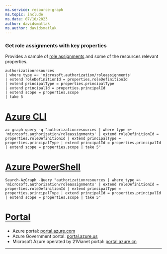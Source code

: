 ```yaml
---
ms.service: resource-graph
ms.topic: include
ms.date: 07/10/2023
author: davidsmatlak
ms.author: davidsmatlak
---
```


### Get role assignments with key properties

Provides a sample of [role assignments](../../../../role-based-access-control/role-assignments.md) and some of the resources relevant properties.

```kusto
authorizationresources
| where type =~ 'microsoft.authorization/roleassignments'
| extend roleDefinitionId = properties.roleDefinitionId
| extend principalType = properties.principalType
| extend principalId = properties.principalId
| extend scope = properties.scope
| take 5
```

# [Azure CLI](#tab/azure-cli)

```azurecli-interactive
az graph query -q "authorizationresources | where type =~ 'microsoft.authorization/roleassignments' | extend roleDefinitionId = properties.roleDefinitionId | extend principalType = properties.principalType | extend principalId = properties.principalId | extend scope = properties.scope | take 5"
```

# [Azure PowerShell](#tab/azure-powershell)

```azurepowershell-interactive
Search-AzGraph -Query "authorizationresources | where type =~ 'microsoft.authorization/roleassignments' | extend roleDefinitionId = properties.roleDefinitionId | extend principalType = properties.principalType | extend principalId = properties.principalId | extend scope = properties.scope | take 5"
```

# [Portal](#tab/azure-portal)



- Azure portal: <a href="https://portal.azure.com/?feature.customportal=false#blade/HubsExtension/ArgQueryBlade/query/authorizationresources%0A%7C%20where%20type%20%3D~%20%27microsoft.authorization%2Froleassignments%27%0A%7C%20extend%20roleDefinitionId%20%3D%20properties.roleDefinitionId%0A%7C%20extend%20principalType%20%3D%20properties.principalType%0A%7C%20extend%20principalId%20%3D%20properties.principalId%0A%7C%20extend%20scope%20%3D%20properties.scope%0A%7C%20take%205" target="_blank">portal.azure.com</a>
- Azure Government portal: <a href="https://portal.azure.us/?feature.customportal=false#blade/HubsExtension/ArgQueryBlade/query/authorizationresources%0A%7C%20where%20type%20%3D~%20%27microsoft.authorization%2Froleassignments%27%0A%7C%20extend%20roleDefinitionId%20%3D%20properties.roleDefinitionId%0A%7C%20extend%20principalType%20%3D%20properties.principalType%0A%7C%20extend%20principalId%20%3D%20properties.principalId%0A%7C%20extend%20scope%20%3D%20properties.scope%0A%7C%20take%205" target="_blank">portal.azure.us</a>
- Microsoft Azure operated by 21Vianet portal: <a href="https://portal.azure.cn/?feature.customportal=false#blade/HubsExtension/ArgQueryBlade/query/authorizationresources%0A%7C%20where%20type%20%3D~%20%27microsoft.authorization%2Froleassignments%27%0A%7C%20extend%20roleDefinitionId%20%3D%20properties.roleDefinitionId%0A%7C%20extend%20principalType%20%3D%20properties.principalType%0A%7C%20extend%20principalId%20%3D%20properties.principalId%0A%7C%20extend%20scope%20%3D%20properties.scope%0A%7C%20take%205" target="_blank">portal.azure.cn</a>

---
